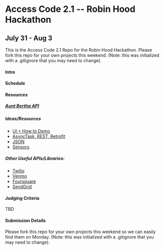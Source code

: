 # Access Code 2.1 -- Robin Hood Hackathon
## July 31 - Aug 3  
 
This is the Access Code 2.1 Repo for the Robin Hood Hackathon. Please fork this repo for your own projects this weekend.  (Note: this was initialized with a .gitignore that you may need to change).  

#### Intro  

#### Schedule  

#### Resources  

##### [Aunt Bertha API](https://www.auntbertha.com/developers)  

##### Ideas/Resources 
*  [UI + How to Demo](https://github.com/accesscode-2-1/unit-3/blob/master/lessons/12_Product3.md)
*  [AsyncTask, REST, Retrofit](https://github.com/accesscode-2-1/unit-3/blob/master/lessons/08_Async-REST.md)
*  [JSON](https://github.com/accesscode-2-1/unit-3/blob/master/lessons/week-4/2015-04-04_json.md)
*  [Sensors](https://github.com/accesscode-2-1/unit-3/blob/master/lessons/11_Sensors.md)  

##### Other Useful APIs/Libraries:  
*  [Twilio](https://www.twilio.com/api)  
*  [Venmo](https://github.com/venmo/app-switch-android)
*  [Foursquare](https://developer.foursquare.com/overview/)
*  [SendGrid](https://github.com/danysantiago/sendgrid-android)


#### Judging Criteria
TBD

#### Submission Details  
Please fork this repo for your own projects this weekend so we can easily find them on Monday.  (Note: this was initialized with a .gitignore that you may need to change).  
